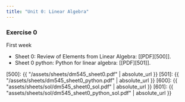 ```yaml
---
title: "Unit 0: Linear Algebra"
---
```


### Exercise 0 

First week 

<!-- **Exercises**{: .label .label-purple }  -->

- Sheet 0: Review of Elements from Linear Algebra: [[PDF][500]]. <!-- Solutions: [[PDF][600]] -->
- Sheet 0 python: Python for linear algebra: [[PDF][501]]. <!-- Solutions: [[PDF][601]] -->


[500]: {{ "/assets/sheets/dm545_sheet0.pdf" | absolute_url }}
[501]: {{ "/assets/sheets/dm545_sheet0_python.pdf" | absolute_url }}
[600]: {{ "assets/sheets/sol/dm545_sheet0_sol.pdf" | absolute_url }}
[601]: {{ "assets/sheets/sol/dm545_sheet0_python_sol.pdf" | absolute_url }}  

